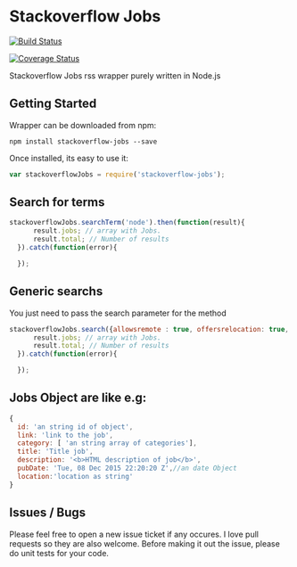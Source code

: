 Stackoverflow Jobs
=============

[![Build Status](https://travis-ci.org/mateusfreira/node-stackoverflow-jobs.svg?branch=master)](https://travis-ci.org/mateusfreira/node-stackoverflow-jobs)

[![Coverage Status](https://coveralls.io/repos/mateusfreira/node-stackoverflow-jobs/badge.svg?branch=master&service=github)](https://coveralls.io/github/mateusfreira/node-stackoverflow-jobs?branch=master)


Stackoverflow Jobs rss wrapper purely written in Node.js


## Getting Started

Wrapper can be downloaded from npm:

`npm install stackoverflow-jobs --save`

Once installed, its easy to use it:

```javascript
var stackoverflowJobs = require('stackoverflow-jobs');
```

## Search for terms

```javascript
stackoverflowJobs.searchTerm('node').then(function(result){
      result.jobs; // array with Jobs.
      result.total; // Number of results
  }).catch(function(error){

  });
```


## Generic searchs
You just need to pass the search parameter for the method
```javascript
stackoverflowJobs.search({allowsremote : true, offersrelocation: true, location: "USA" }).then(function(result){
      result.jobs; // array with Jobs.
      result.total; // Number of results
  }).catch(function(error){

  });
```

## Jobs Object are like e.g:
```javascript
{
  id: 'an string id of object',
  link: 'link to the job',
  category: [ 'an string array of categories'],
  title: 'Title job',
  description: '<b>HTML description of job</b>',
  pubDate: 'Tue, 08 Dec 2015 22:20:20 Z',//an date Object
  location:'location as string'
}
```


## Issues / Bugs
Please feel free to open a new issue ticket if any occures. I love pull requests so they are also welcome. Before making it out the issue, please do unit tests for your code.
